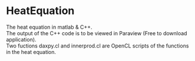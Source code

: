# HeatEquation
The heat equation in matlab & C++. <br/>
The output of the C++ code is to be viewed in Paraview (Free to download application). <br/>
Two fuctions daxpy.cl and innerprod.cl are OpenCL scripts of the functions in the heat equation.
